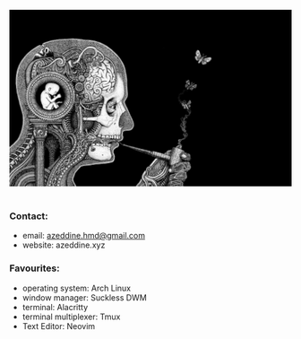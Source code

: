 <br />
<div align=center>
  <img src="brain.png">
</div>
<br />

### Contact:
- email: azeddine.hmd@gmail.com
- website: azeddine.xyz

### Favourites:
- operating system: Arch Linux
- window manager: Suckless DWM
- terminal: Alacritty
- terminal multiplexer: Tmux
- Text Editor: Neovim
